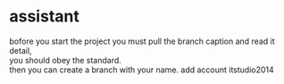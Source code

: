 assistant
=========
bofore you start the project you must pull the branch caption and read it detail,<br/>
you should obey the standard.<br/>
then you can create a branch with your name. 
add  account itstudio2014
